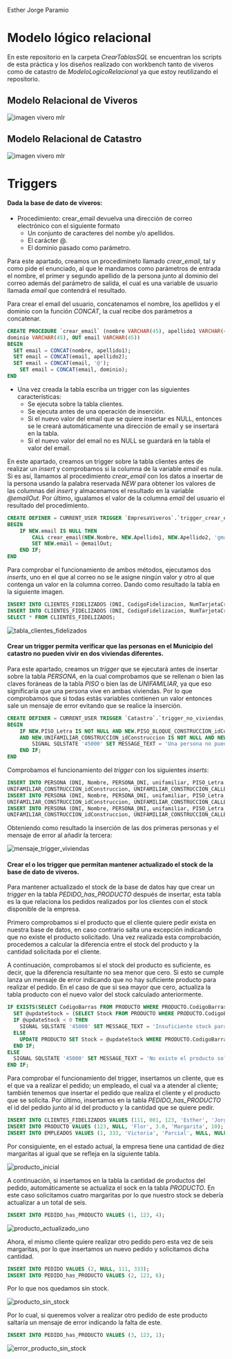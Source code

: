 Esther Jorge Paramio

# Modelo lógico relacional

En este repositorio en la carpeta *CrearTablasSQL* se encuentran los scripts de esta práctica y los diseños realizado con workbench tanto de viveros como de catastro de *ModeloLogicoRelacional* ya que estoy reutilizando el repositorio.

## Modelo Relacional de Viveros

![imagen vivero mlr](Modelos/viveros.png)

## Modelo Relacional de Catastro

![imagen vivero mlr](Modelos/catastro.png)

# Triggers

#### Dada la base de dato de viveros:
- Procedimiento: crear_email devuelva una dirección de correo electrónico con el siguiente formato
  - Un conjunto de caracteres del nombe y/o apellidos.
  - El carácter @.
  - El dominio pasado como parámetro.

Para este apartado, creamos un procedimineto llamado *crear_email*, tal y como pide el enunciado, al que
le mandamos como parámetros de entrada el nombre, el primer y segundo apellido de la persona junto al dominio del correo además del parámetro de salida, el cual es una variable de usuario llamada *email* que contendrá el resultado.

Para crear el email del usuario, concatenamos el nombre, los apellidos y el dominio con la función *CONCAT*, la cual recibe dos parámetros a concatenar.

```SQL
CREATE PROCEDURE `crear_email` (nombre VARCHAR(45), apellido1 VARCHAR(45), apellido2 VARCHAR(45), 
dominio VARCHAR(45), OUT email VARCHAR(45))
BEGIN
  SET email = CONCAT(nombre, apellido1);
  SET email = CONCAT(email, apellido2);
  SET email = CONCAT(email, '@');
	SET email = CONCAT(email, dominio);
END
```

- Una vez creada la tabla escriba un trigger con las siguientes características:
  - Se ejecuta sobre la tabla clientes.
  - Se ejecuta antes de una operación de inserción.
  - Si el nuevo valor del email que se quiere insertar es NULL, entonces se le creará automáticamente una dirección de email y se insertará en la tabla.
  - Si el nuevo valor del email no es NULL se guardará en la tabla el valor del email.

En este apartado, creamos un trigger sobre la tabla clientes antes de realizar un *insert* y comprobamos si la columna de la variable *email* es nula. Si es así, llamamos al procedimiento *crear_email* con los datos a insertar de la persona usando la palabra reservada *NEW* para obtener los valores de las columnas del *insert* y almacenamos el resultado en la variable *@emailOut*. Por último, igualamos el valor de la columna *email* del usuario el resultado del procedimiento.
 
```SQL
CREATE DEFINER = CURRENT_USER TRIGGER `EmpresaViveros`.`trigger_crear_email_before_insert` BEFORE INSERT ON `CLIENTES_FIDELIZADOS` FOR EACH ROW
BEGIN
	IF NEW.email IS NULL THEN 
		CALL crear_email(NEW.Nombre, NEW.Apellido1, NEW.Apellido2, 'gmail.com', @emailOut);
        SET NEW.email = @emailOut;
    END IF;
END
```

Para comprobar el funcionamiento de ambos métodos, ejecutamos dos *inserts*, uno en el que al correo no se le asigne ningún valor y otro al que contenga un valor en la columna correo. Dando como resultado la tabla en la siguiente imagen.

```SQL
INSERT INTO CLIENTES_FIDELIZADOS (DNI, CodigoFidelizacion, NumTarjetaCredito, Nombre, Apellido1, Apellido2, email) VALUES (111, 111,  111, 'Esther', 'Jorge', 'Paramio', NULL);
INSERT INTO CLIENTES_FIDELIZADOS (DNI, CodigoFidelizacion, NumTarjetaCredito, Nombre, Apellido1, Apellido2, email) VALUES (222, 222,  222, 'Sergio', 'Guerra', 'Arencibia', 'sergete2019@gmail.com');
SELECT * FROM CLIENTES_FIDELIZADOS;
```

![tabla_clientes_fidelizados](imgs/tablaClientes.png)

#### Crear un trigger permita verificar que las personas en el Municipio del catastro no pueden vivir en dos viviendas diferentes.

Para este apartado, creamos un *trigger* que se ejecutará antes de insertar sobre la tabla *PERSONA*, en la cual comprobamos que se rellenan o bien las claves foráneas de la tabla *PISO* o bien las de *UNIFAMILIAR*, ya que eso significaría que una persona vive en ambas viviendas. Por lo que comprobamos que si todas estás variables contienen un valor entonces sale un mensaje de error evitando que se realice la inserción.

```SQL
CREATE DEFINER = CURRENT_USER TRIGGER `Catastro`.`trigger_no_viviendas_diferentes_before_insert` BEFORE INSERT ON `PERSONA` FOR EACH ROW
BEGIN
	IF NEW.PISO_Letra IS NOT NULL AND NEW.PISO_BLOQUE_CONSTRUCCION_idConstruccion IS NOT NULL AND NEW.PISO_Planta IS NOT NULL
	AND NEW.UNIFAMILIAR_CONSTRUCCION_idConstruccion IS NOT NULL AND NEW.UNIFAMILIAR_CONSTRUCCION_CALLE_Nombre IS NOT NULL THEN
		SIGNAL SQLSTATE '45000' SET MESSAGE_TEXT = 'Una persona no puede vivir en dos viviendas';
	END IF;
END
```

Comprobamos el funcionamiento del *trigger* con los siguientes *inserts*:

```SQL
INSERT INTO PERSONA (DNI, Nombre, PERSONA_DNI, unifamiliar, PISO_Letra, PISO_BLOQUE_CONSTRUCCION_IdConstruccion, PISO_Planta,
UNIFAMILIAR_CONSTRUCCION_idConstruccion, UNIFAMILIAR_CONSTRUCCION_CALLE_Nombre) VALUES (222, 'Sergio', 333, 'npi', 3, 1, 2, NULL, NULL);
INSERT INTO PERSONA (DNI, Nombre, PERSONA_DNI, unifamiliar, PISO_Letra, PISO_BLOQUE_CONSTRUCCION_IdConstruccion, PISO_Planta,
UNIFAMILIAR_CONSTRUCCION_idConstruccion, UNIFAMILIAR_CONSTRUCCION_CALLE_Nombre) VALUES (333, 'Vic', 222, 'npi', NULL, NULL, NULL, 1, 'holi');
INSERT INTO PERSONA (DNI, Nombre, PERSONA_DNI, unifamiliar, PISO_Letra, PISO_BLOQUE_CONSTRUCCION_IdConstruccion, PISO_Planta,
UNIFAMILIAR_CONSTRUCCION_idConstruccion, UNIFAMILIAR_CONSTRUCCION_CALLE_Nombre) VALUES (111, 'Esther', 222, 'npi', 3, 1, 2, 1, 'holi');
```

Obteniendo como resultado la inserción de las dos primeras personas y el mensaje de error al añadir la tercera:

![mensaje_trigger_viviendas](imgs/resultadoTriggerCatastro.png)

#### Crear el o los trigger que permitan mantener actualizado el stock de la base de dato de viveros.

Para mantener actualizado el stock de la base de datos hay que crear un *trigger* en la tabla *PEDIDO_has_PRODUCTO* después de insertar, esta tabla es la que relaciona los pedidos realizados por los clientes con el stock disponible de la empresa.

Primero comprobamos si el producto que el cliente quiere pedir exista en nuestra base de datos, en caso contrario salta una excepción indicando que no existe el producto solicitado. Una vez realizada esta comprobación, procedemos a calcular la diferencia entre el stock del producto y la cantidad solicitada por el cliente.

A continuación, comprobamos si el stock del producto es suficiente, es decir, que la diferencia resultante no sea menor que cero. Si esto se cumple lanza un mensaje de error indicando que no hay suficiente producto para realizar el pedido. En el caso de que si sea mayor que cero, actualiza la tabla producto con el nuevo valor del stock calculado anteriormente.

```SQL
IF EXISTS(SELECT CodigoBarras FROM PRODUCTO WHERE PRODUCTO.CodigoBarras = NEW.PRODUCTO_CodigoBarras) THEN
  SET @updateStock = (SELECT Stock FROM PRODUCTO WHERE PRODUCTO.CodigoBarras = NEW.PRODUCTO_CodigoBarras) - NEW.Cantidad;
  IF @updateStock < 0 THEN
    SIGNAL SQLSTATE '45000' SET MESSAGE_TEXT = 'Insuficiente stock para realizar el pedido';
  ELSE 
    UPDATE PRODUCTO SET Stock = @updateStock WHERE PRODUCTO.CodigoBarras = NEW.PRODUCTO_CodigoBarras;
  END IF;
ELSE
  SIGNAL SQLSTATE '45000' SET MESSAGE_TEXT = 'No existe el producto solicitado'; 
END IF;
```

Para comprobar el funcionamiento del trigger, insertamos un cliente, que es el que va a realizar el pedido; un empleado, el cual va a atender al cliente; también tenemos que insertar el pedido que realiza el cliente y el producto que se solicita. Por último, insertamos en la tabla *PEDIDO_has_PRODUCTO* el id del pedido junto al id del producto y la cantidad que se quiere pedir.

```SQL
INSERT INTO CLIENTES_FIDELIZADOS VALUES (111, 001, 123, 'Esther', 'Jorge', 'Paramio', NULL);
INSERT INTO PRODUCTO VALUES (123, NULL, 'Flor', 3.0, 'Margarita', 10);
INSERT INTO EMPLEADOS VALUES (1, 333, 'Victoria', 'Parcial', NULL, NULL, NULL);
```

Por consiguiente, en el estado actual, la empresa tiene una cantidad de diez margaritas al igual que se refleja en la siguiente tabla.

![producto_inicial](imgs/producto1.png)

A continuación, si insertamos en la tabla la cantidad de productos del pedido, automáticamente se actualiza el sock en la tabla *PRODUCTO*. En este caso solicitamos cuatro margaritas por lo que nuestro stock se debería actualizar a un total de seis.

```SQL
INSERT INTO PEDIDO_has_PRODUCTO VALUES (1, 123, 4);
```

![producto_actualizado_uno](imgs/producto2.png)

Ahora, el mismo cliente quiere realizar otro pedido pero esta vez de seis margaritas, por lo que insertamos un nuevo pedido y solicitamos dicha cantidad.

```SQL
INSERT INTO PEDIDO VALUES (2, NULL, 111, 333);
INSERT INTO PEDIDO_has_PRODUCTO VALUES (2, 123, 6);
```

Por lo que nos quedamos sin stock.

![producto_sin_stock](imgs/producto3.png)

Por lo cual, si queremos volver a realizar otro pedido de este producto saltaría un mensaje de error indicando la falta de este.

```SQL
INSERT INTO PEDIDO_has_PRODUCTO VALUES (3, 123, 1);
```

![error_producto_sin_stock](imgs/errorProducto.png)